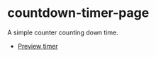 # countdown-timer-page

A simple counter counting down time.

 - [Preview timer](https://jakubgania.github.io/countdown-timer-page/timer)
